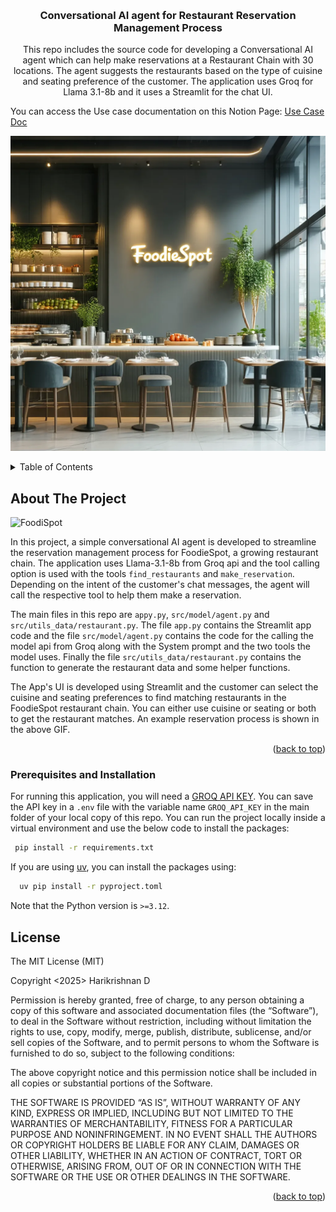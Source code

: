 <!-- Improved compatibility of back to top link: See: https://github.com/othneildrew/Best-README-Template/pull/73 -->
<a name="readme-top"></a>
<!--
*** Thanks for checking out the Best-README-Template. If you have a suggestion
*** that would make this better, please fork the repo and create a pull request
*** or simply open an issue with the tag "enhancement".
*** Don't forget to give the project a star!
*** Thanks again! Now go create something AMAZING! :D
-->



<!-- PROJECT SHIELDS -->
<!--
*** I'm using markdown "reference style" links for readability.
*** Reference links are enclosed in brackets [ ] instead of parentheses ( ).
*** See the bottom of this document for the declaration of the reference variables
*** for contributors-url, forks-url, etc. This is an optional, concise syntax you may use.
*** https://www.markdownguide.org/basic-syntax/#reference-style-links
-->
<!--[![Contributors][contributors-shield]][contributors-url]
[![Forks][forks-shield]][forks-url]
[![Stargazers][stars-shield]][stars-url]
[![Issues][issues-shield]][issues-url]
[![MIT License][license-shield]][license-url]
[![LinkedIn][linkedin-shield]][linkedin-url]-->



<!-- PROJECT LOGO -->
<br />
<div align="center">

<h3 align="center">Conversational AI agent for Restaurant Reservation Management Process</h3>

  <p align="center">
    This repo includes the source code for developing a Conversational AI agent which can help make reservations at a Restaurant Chain with 30 locations. The agent suggests the restaurants based on the type of cuisine and seating preference of the customer. The application uses Groq for Llama 3.1-8b and it uses a Streamlit for the chat UI.
    
  </p>
</div>

You can access the Use case documentation on this Notion Page:
      [Use Case Doc](https://www.notion.so/Reservation-Management-Agent-Assignment-FoodieSpot-19115d7d10088033887af4be36d8d6eb?pvs=4)
    
![FoodiSpot](images/Foodie_3.webp)

<!-- TABLE OF CONTENTS -->
<details>
  <summary>Table of Contents</summary>
  <ol>
    <li>
      <a href="#about-the-project">About The Project</a>
    </li>
    <li>
      <a href="#prerequisites and installation">Prerequisites and Installation</a>
    </li>
    <li><a href="#Using the Streamlit App UI"></a></
    <li><a href="#license">License</a></li>
  </ol>
</details>



<!-- ABOUT THE PROJECT -->
## About The Project
![FoodiSpot](Chatbot_video/AI_agent_video_gif.gif)

In this project, a simple conversational AI agent is developed to streamline the reservation management process for FoodieSpot, a growing restaurant chain. The application uses Llama-3.1-8b from Groq api and the tool calling option is used with the tools `find_restaurants` and `make_reservation`. Depending on the intent of the customer's chat messages, the agent will call the respective tool to help them make a reservation. 

The main files in this repo are `appy.py`, `src/model/agent.py` and `src/utils_data/restaurant.py`. The file `app.py` contains the Streamlit app code and the file `src/model/agent.py` contains the code for the calling the model api from Groq along with the System prompt and the two tools the model uses. Finally the file `src/utils_data/restaurant.py` contains the function to generate the restaurant data and some helper functions.


The App's UI is developed using Streamlit and the customer can select the cuisine and seating preferences to find matching restaurants in the FoodieSpot restaurant chain. You can either use cuisine or seating or both to get the restaurant matches. An example reservation process is shown in the above GIF.


<p align="right">(<a href="#readme-top">back to top</a>)</p>




<!-- GETTING STARTED -->
### Prerequisites and Installation

 For running this application, you will need a [GROQ API KEY](https://console.groq.com/playground). You can save the API key in a `.env` file with the variable name `GROQ_API_KEY` in the main folder of your local copy of this repo. You can run the project locally inside a virtual environment and use the below code to install the packages:
 
  ```sh
   pip install -r requirements.txt
  ```

If you are using [uv](https://docs.astral.sh/uv/pip/packages/#installing-a-package), you can install the packages using:
 ```sh
   uv pip install -r pyproject.toml
  ```
Note that the Python version is `>=3.12`.



<!-- ACKNOWLEDGMENTS -->
## License
The MIT License (MIT)

Copyright <2025> Harikrishnan D

Permission is hereby granted, free of charge, to any person obtaining a copy of this software and associated documentation files (the “Software”), to deal in the Software without restriction, including without limitation the rights to use, copy, modify, merge, publish, distribute, sublicense, and/or sell copies of the Software, and to permit persons to whom the Software is furnished to do so, subject to the following conditions:

The above copyright notice and this permission notice shall be included in all copies or substantial portions of the Software.

THE SOFTWARE IS PROVIDED “AS IS”, WITHOUT WARRANTY OF ANY KIND, EXPRESS OR IMPLIED, INCLUDING BUT NOT LIMITED TO THE WARRANTIES OF MERCHANTABILITY, FITNESS FOR A PARTICULAR PURPOSE AND NONINFRINGEMENT. IN NO EVENT SHALL THE AUTHORS OR COPYRIGHT HOLDERS BE LIABLE FOR ANY CLAIM, DAMAGES OR OTHER LIABILITY, WHETHER IN AN ACTION OF CONTRACT, TORT OR OTHERWISE, ARISING FROM, OUT OF OR IN CONNECTION WITH THE SOFTWARE OR THE USE OR OTHER DEALINGS IN THE SOFTWARE.



<p align="right">(<a href="#readme-top">back to top</a>)</p>



<!-- MARKDOWN LINKS & IMAGES -->
<!-- https://www.markdownguide.org/basic-syntax/#reference-style-links -->

[license-shield]: https://img.shields.io/github/license/DOOMNOVA/A_p_test.svg?style=for-the-badge
[license-url]: https://github.com/DOOMNOVA/A_p_test/blob/master/LICENSE.txt


